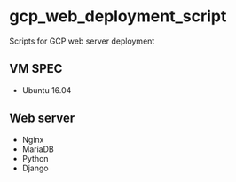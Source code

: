 # gcp_web_deployment_script

Scripts for GCP web server deployment

## VM SPEC
* Ubuntu 16.04

## Web server
* Nginx
* MariaDB
* Python
* Django
